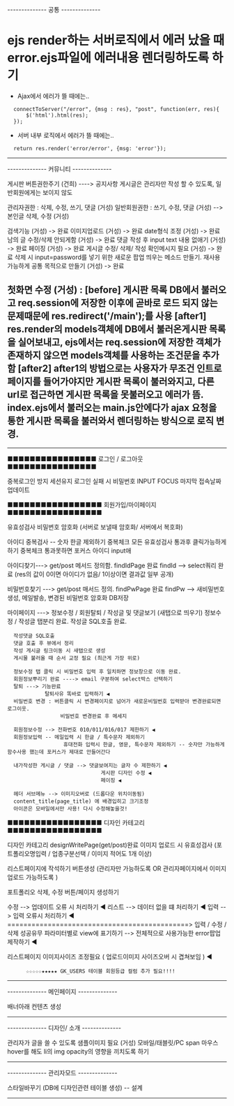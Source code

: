 
-------------- 공통 -------------- 
# ejs render하는 서버로직에서 에러 났을 때 error.ejs파일에 에러내용 렌더링하도록 하기

- Ajax에서 에러가 뜰 때에는..
```
  connectToServer("/error", {msg : res}, "post", function(err, res){
      $('html').html(res);
  });
```

- 서버 내부 로직에서 에러가 뜰 때에는..
```
  return res.render('error/error', {msg: 'error'});
```
-------------------------------------


-------------- 커뮤니티 -------------- 

게시판 버튼권한주기 (건희) ----> 공지사항 게시글은 관리자만 작성 할 수 있도록, 일반회원에게는 보이지 않도

관리자권한 : 삭제, 수정, 쓰기, 댓글 (거성)
일반회원권한 :  쓰기, 수정, 댓글 (거성)
  --> 본인글 삭제, 수정 (거성)

검색기능 (거성) -> 완료
이미지업로드 (거성) -> 완료
date형식 조정 (거성) -> 완료
남의 글 수정/삭제 안되게함 (거성) -> 완료
댓글 작성 후 input text 내용 없애기 (거성) -> 완료
페이징 (거성) -> 완료
게시글 수정/ 삭제/ 작성 확인메시지 필요 (거성) -> 완료
  삭제 시 input=password를 넣기 위한 새로운 팝업 띄우는 메소드 만들기. 재사용 가능하게 공통 목적으로 만들기 (거성) -> 완료
    

첫화면 수정 (거성) :
[before] 게시판 목록 DB에서 불러오고 req.session에 저장한 이후에 곧바로 로드 되지 않는 문제때문에 res.redirect('/main');를 사용
[after1] res.render의 models객체에 DB에서 불러온게시판 목록을 실어보내고, ejs에서는 req.session에 저장한 객체가 존재하지 않으면 models객체를 사용하는 조건문을 추가함
[after2] after1의 방법으로는 사용자가 무조건 인트로 페이지를 들어가야지만 게시판 목록이 불러와지고, 다른 url로 접근하면 게시판 목록을 못불러오고 에러가 뜸.
index.ejs에서 불러오는 main.js안에다가 ajax 요청을 통한 게시판 목록을 불러와서 렌더링하는 방식으로 로직 변경.
-------------------------------------




---------------------------------------- 


■■■■■■■■■■■■■■■■
로그인 / 로그아웃
■■■■■■■■■■■■■■■■

중복로그인 방지
세션유지
로그인 실패 시 비밀번호 INPUT FOCUS
마지막 접속날짜 업데이트


■■■■■■■■■■■■■■■■■
회원가입/마이페이지
■■■■■■■■■■■■■■■■■

유효성검사
비밀번호 암호화 (서버로 보낼때 암호화/ 서버에서 복호화)

아이디 중복검사 -- 숫자 한글 제외하기 
                  중복체크 모든 유효성검사 통과후 클릭가능하게 하기 
                  중복체크 통과못하면 포커스 아이디 input애 

아이디찾기---> get/post 메서드 정의함.
              findIdPage 완료
              findId --> select쿼리 완료 (res의 값이 0이면 아이디가 없음/ 1이상이면 결과값 일부 공개)
  
비밀번호찾기 ---> get/post 매서드 정의.
                 findPwPage 완료
                 findPw --> 새비밀번호 생성, 메일발송, 변경된 비밀번호 암호화 DB저장

마이페이지 ---> 정보수정 / 회원탈퇴 / 작성글 및 댓글보기 (새탭으로 띄우기)
               정보수정 / 작성글 탭분리 완료.
                작성글 SQL호출 완료.
      
      작성댓글 SQL호출 
      댓글 호출 후 뷰에서 정리 
      작성 게시글 링크이동 시 새탭으로 생성 
      게시물 불러올 때 순서 교정 필요 (최근게 가장 위로) 
      
      정보수정 탭 클릭 시 비밀번호 입력 후 일치하면 정보창으로 이동 완료.
      회원정보뿌리기 완료 ----> email 구분하여 select박스 선택하기  
      탈퇴 ---> 기능완료
                탈퇴사유 똑바로 입력하기 ◀
      비밀번호 변경 : 버튼클릭 시 변경페이지로 넘어가 새로운비밀번호 입력받아 변경완료되면 로그이웃.
                     비밀번호 변경완료 후 메세지 

      회원정보수정 --> 전화번호 010/011/016/017 제한하기 ◀
      회원정보입력 -- 메일입력 시 한글 / 특수문자 제외하기 
                      휴대전화 입력시 한글, 영문, 특수문자 제외하기 -- 숫자만 가능하게 함수사용 했는데 포커스가 제대로 안들어간다

      내가작성한 게시글 / 댓글 --> 댓글보여지는 글자 수 제한하기 ◀
                                  게시판 디자인 수정 ◀
                                  페이징 ◀

      헤더 서브메뉴 --> 이미지오버로 (드롭다운 위치이동됨)
      content_title(page_title) 에 배경입히고 크기조정
      아이콘은 모바일에서만 사용! 다시 수정해놓을것! 


■■■■■■■■■■■■■■■■■
 디자인 카테고리
■■■■■■■■■■■■■■■■■

디자인 카테고리 designWritePage(get/post)완료 
이미지 업로드 시 유효성검사 (포트폴리오명입력 / 업종구분선택 / 이미지 적어도 1개 이상)

리스트페이지에 작석하기 버튼생성 
(관리자만 가능하도록  OR  관리자페이지에서 이미지 업로드 가능하도록 ) 

포트폴리오 삭제, 
수정 버튼/페이지 생성하기

수정 --> 업데이트 오류 시 처리하기  ◀
리스트 --> 데이터 없을 떄 처리하기 ◀ 
입력 --> 입력 오류시 처리하기  ◀ 
=============================================> 입력 / 수정 / 삭제 성공유무 파라미터별로 view에 표기하기 
                                                    --> 전체적으로 사용가능한 error팝업 제작하기 ◀ 

리스트페이지 이미지사이즈 조정필요 ( 업로드이미지 사이즈오버 시 겹쳐보임 ) ◀   

          ☆☆☆☆☆★★★★★ GK_USERS 테이블 회원등급 컬럼 추가 필요!!!!

  
-------------------------------------




-------------- 메인페이지 -------------- 

배너아래 컨텐츠 생성

--------------------------------------





-------------- 디자인/ 소개 --------------

관리자가 글을 쓸 수 있도록
샘플이미지 필요 (거성)
모바일/태블릿/PC span 마우스 hover를 해도 li의 img opacity의 영향을 끼치도록 하기

----------------------------------------




-------------- 관리자모드 -------------- 

스타일바꾸기 (DB에 디자인관련 테이블 생성) -- 설계


--------------------------------------
  





